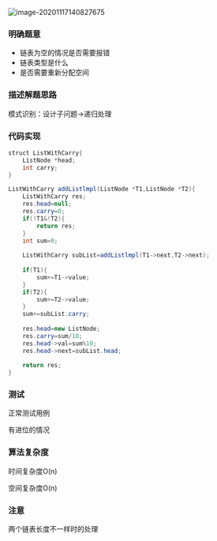 ![image-20201117140827675](C:\Users\lenovo\AppData\Roaming\Typora\typora-user-images\image-20201117140827675.png)

### 明确题意

- 链表为空的情况是否需要报错
- 链表类型是什么
- 是否需要重新分配空间

### 描述解题思路

模式识别：设计子问题->递归处理



### 代码实现

```java
struct ListWithCarry{
    ListNode *head;
    int carry;
}

ListWithCarry addListlmpl(ListNode *T1,ListNode *T2){
    ListWithCarry res;
    res.head=null;
    res.carry=0;
    if(!T1&!T2){
        return res;
    }
    int sum=0;
    
    ListWithCarry subList=addListlmpl(T1->next,T2->next);
    
    if(T1){
        sum+=T1->value;
    }
    if(T2){
        sum+=T2->value;
    }
    sum+=subList.carry;
    
    res.head=new ListNode;
    res.carry=sum/10;
    res.head->val=sum%10;
    res.head->next=subList.head;
    
    return res;
}
```



### 测试

正常测试用例

有进位的情况



### 算法复杂度

时间复杂度O(n)

空间复杂度O(n)



### 注意

两个链表长度不一样时的处理
